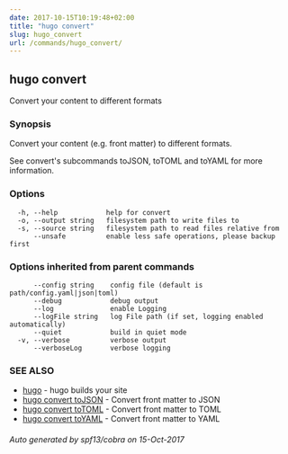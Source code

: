 ```yaml
---
date: 2017-10-15T10:19:48+02:00
title: "hugo convert"
slug: hugo_convert
url: /commands/hugo_convert/
---
```

## hugo convert

Convert your content to different formats

### Synopsis


Convert your content (e.g. front matter) to different formats.

See convert's subcommands toJSON, toTOML and toYAML for more information.

### Options

```
  -h, --help            help for convert
  -o, --output string   filesystem path to write files to
  -s, --source string   filesystem path to read files relative from
      --unsafe          enable less safe operations, please backup first
```

### Options inherited from parent commands

```
      --config string    config file (default is path/config.yaml|json|toml)
      --debug            debug output
      --log              enable Logging
      --logFile string   log File path (if set, logging enabled automatically)
      --quiet            build in quiet mode
  -v, --verbose          verbose output
      --verboseLog       verbose logging
```

### SEE ALSO
* [hugo](/commands/hugo/)	 - hugo builds your site
* [hugo convert toJSON](/commands/hugo_convert_tojson/)	 - Convert front matter to JSON
* [hugo convert toTOML](/commands/hugo_convert_totoml/)	 - Convert front matter to TOML
* [hugo convert toYAML](/commands/hugo_convert_toyaml/)	 - Convert front matter to YAML

###### Auto generated by spf13/cobra on 15-Oct-2017
